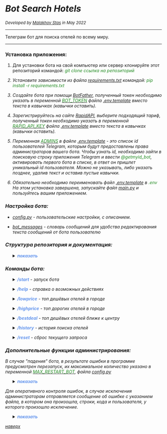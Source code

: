 # ___Bot Search Hotels___ 

<font size = 2><i> Developed by [Malakhov Stas](https://github.com/MalakhovStas) in May 2022</i></font>

___
Телеграм бот для поиска отелей по всему миру.
___
<a id="ceiling"></a>

### __Установка приложения:__

1. Для установки бота на свой компьютер или сервер клонируйте этот репозиторий командой: 
   <i><span style="color:  #228B22;"> git clone ссылка на репозиторий </span><i>

2. Установите зависимости из файла [requirements.txt](requirements.txt) командой: 
   <i><span style="color:  #228B22;"> pip install -r requirements.txt </span></i>

3. Создайте бота при помощи [BotFather](https://telegram.me/BotFather), полученный токен необходимо указать 
   в переменной [<span style="color:  #228B22;">BOT_TOKEN</span>](.env.template) файла [.env.template](.env.template) 
   вместо текста в кавычках (кавычки оставить).

4. Зарегистрируйтесь на сайте [RapidAPI](https://rapidapi.com/apidojo/api/hotels4/), 
   выберите подходящий тариф, полученный токен необходимо указать в переменной 
   [<span style="color:  #228B22;">RAPID_API_KEY</span>](.env.template) файла [.env.template](.env.template) вместо 
   текста в кавычках (кавычки оставить).

5. Переменная [<span style="color:  #228B22;">ADMINS</span>](.env.template) в файле [.env.template](.env.template) - это список 
   id пользователей Telegram, которым будут предоставлены права администраторов вашего бота. Чтобы узнать id, необходимо 
   зайти в поисковую строку приложения Telegram и ввести <i><span style="color:  #228B22;">@getmyid_bot</span></i>, 
   активировать первого бота в списке, в ответ он пришлет уникальный id пользователя. Можно не указывать, либо указать 
   позднее, удалив текст и оставив пустые кавычки. 

6. Обязательно необходимо переименовать файл [.env.template](.env.template) в <i><span style="color:  #228B22;">.env
   </span></i> На этом установка завершена, запускайте файл [main.py](main.py) и пользуйтесь вашим приложением.

### __Настройка бота:__

- [config.py](config_data/config.py) - пользовательские настройки, с описанием. 

- [bot_messages](config_data/bot_messages.py) - словарь сообщений для удобства редактирования текста сообщений от бота пользователю 

### __Структура репозитория и документация:__
<ul><details><summary><b><i><span style="color:  #6495ED;">показать</span></i></b></summary>

[.env.template](.env.template)
   
    файл с конфиденциальной информацией (перед запуском бота, внести изменения и переименовать в .env).

[loader.py](loader.py)

    файл настраивающий и подгружающий необходимые модули для запуска бота.

[main.py](main.py)

    запуск бота, в случае 'падения' происходит перезапуск бота количество раз(MAX_RESTART_BOT), 
    при: старте, рестарте и отключении бота отправляется сообщение администраторам.

[requirements.txt](requirements.txt)

    файл с информацией о зависимостях проекта, названием и релизом, необходимых для работы бота библиотек.

[<span style="color:  #228B22;">config_data</span>](config_data)

    Папка с конфигурационными файлами 
&emsp; &emsp; &emsp; [bot_messages.py](config_data/bot_messages.py)

            BotSays
               Класс методов, возвращающих значения словаря SAYS сообщений от бота пользователю
            say
               Метод извлекает из стека вызовов имя файла, в котором он был вызван и использует это имя в качестве первого
               ключа, если указан key, он используется в качестве второго ключа для извлечения значения словаря
               сообщений от бота пользователю.

&emsp; &emsp; &emsp; [config.py](config_data/config.py)

            Пользовательские настройки приложения

[<span style="color:  #228B22;">database</span>](database)

    Папка с базой данных и её утилитами

&emsp; &emsp; &emsp; [database.db](database/database.db)

            База данных пользователей приложения, содержит id пользователя, имя пользователя, права доступа 
            пользователя, историю запросов от пользователя. А также информацию о курсе USD по данным ЦБ РФ.
&emsp; &emsp; &emsp; [database_utility.py](database/database_utility.py)

            В этом файле описаны функции для работы приложения с базой данных

[<span style="color:  #228B22;">Gif</span>](Gif)
   
    Папка с изображениями для презентации приложения 
[<span style="color:  #228B22;">handlers</span>](handlers)

    Папка с обработчиками сообщений от пользователя

&emsp; [<span style="color:  #228B22;">callback_from_keyboards</span>](handlers/callback_from_keyboards)
     
      Папка с обработчиками обратного вызова клавиатур

&emsp; &emsp; &emsp; [get_calendar.py](handlers/callback_from_keyboards/get_calendar.py)

            func_calendar
                  Создает и отправляет пользователю календарь 'travel_in' для выбора даты заезда

            func_callback_calendar
                  Отвечает пользователю в зависимости от выбранной даты календаря 'travel_in', если дата удовлетворяет условиям,
                  записывает в базу данных дату заезда 'travel_in', создаёт и отправляет пользователю календарь 'travel_out'
                  для выбора даты выезда. Затем отвечает пользователю в зависимости от выбранной даты календаря 'travel_out',
                  если дата удовлетворяет условиям, записывает в базу данных количество дней, разницу между датой выезда и
                  датой заезда. Условия выбора дат: дата заезда не может быть раньше текущей даты и дата выезда не может быть
                  раньше даты заезда.
&emsp; &emsp; &emsp; [get_history.py](handlers/callback_from_keyboards/get_history.py)

            func_get_history
                  Обработчик обратного вызова с Inline клавиатуры ключу("key_hist"), отправляет сообщение пользователю в
                  зависимости от нажатой кнопки(callback) и сбрасывает состояние пользователя.
&emsp; &emsp; &emsp; [get_location.py](handlers/callback_from_keyboards/get_location.py)

            func_get_location
                  Обработчик обратного вызова с Inline клавиатуры ключу("key_csk"), отправляет сообщение пользователю в
                  зависимости от нажатой кнопки(callback), сохраняет данные в базу данных, изменяет состояние пользователя
                  или сбрасывает запрос.
            func_to_show_num_hotels
                  Отправляет пользователю клавиатуру для выбора количества отелей к показу и изменяет состояние пользователя.
&emsp; &emsp; &emsp; [get_show_num_hotels.py](handlers/callback_from_keyboards/get_show_num_hotels.py)

            func_get_num_hotels
                  Обработчик обратного вызова с Inline клавиатуры по ключу("key_snh"), отправляет сообщение пользователю в
                  зависимости от нажатой кнопки(callback), сохраняет данные в базу данных и изменяет состояние пользователя.
&emsp; &emsp; &emsp; [get_show_num_photos_hotel.py](handlers/callback_from_keyboards/get_show_num_photos_hotel.py)

            func_get_num_photos
                  Обработчик обратного вызова с Inline клавиатуры по ключу("key_sph"), отправляет сообщение пользователю в
                  зависимости от нажатой кнопки(callback), изменяет состояние пользователя.
&emsp; &emsp; &emsp; [get_yes_no_show_photos.py](handlers/callback_from_keyboards/get_yes_no_show_photos.py)

            func_get_yes_no_photos
                  Обработчик обратного вызова с Inline клавиатуры ключу("key_yn"), отправляет сообщение пользователю в
                  зависимости от нажатой кнопки(callback), сохраняет данные в базу данных и изменяет состояние пользователя.
                        
&emsp; [<span style="color:  #228B22;">command</span>](handlers/command)
    
      Папка с обработчиками команд
&emsp; &emsp; &emsp; [help.py](handlers/command/help.py)

            func_help
                  Обработчик команды(help), отправляет разъясняющее сообщение пользователю в зависимости от его состояния.
&emsp; &emsp; &emsp; [history.py](handlers/command/history.py)

            func_history
                  Обработчик команды /history, отправляет клавиатуру с датами истории поиска пользователя или сообщение об отсутствии
                  истории поиска. 
&emsp; &emsp; &emsp; [reset.py](handlers/command/reset.py)

            func_reset
                  Обработчик команды /reset, сбрасывает состояние пользователя, также используется как функция сброса состояния
                  в случае исключения в процессе обработки запроса от пользователя. 
&emsp; &emsp; &emsp; [search_commands.py](handlers/command/search_commands.py)

            func_search_commands
                  Обработчик команд(lowprice, highprice, bestdeal), запускает сценарий поиска и сортировки отелей.
&emsp; &emsp; &emsp; [start.py](handlers/command/start.py)

            start
                  Обработчик команды /start от пользователя, если пользователь не найден в базе данных, записывает его, таким образом
                  запускает процесс взаимодействия бота с пользователем или отправляет пользователю сообщение -> бот уже запущен.
&emsp; [<span style="color:  #228B22;">other</span>](handlers/other) 

      Папка с обработчиками различных данных поступающих от пользователя
&emsp; &emsp; &emsp; [any_contents_but_text.py](handlers/other/any_contents_but_text.py)

            func_any_message
                  Обработчик не текстовых данных полученных от пользователя, для реакции бота на сообщения. 
&emsp; &emsp; &emsp; [any_text.py](handlers/other/any_text.py)

            func_any_text
                  Обработчик не распознанных текстовых данных, введенных с клавиатуры устройства пользователя, в любом состоянии
                  пользователя, для реакции бота на сообщения. 
&emsp; &emsp; &emsp; [get_city.py](handlers/other/get_city.py)

            func_get_city
                  Обработчик данных, введенных с клавиатуры устройства пользователя, в состоянии пользователя SearchState.command,
                  логика ожидает ввода пользователем названия города для поиска отелей в нём.
            
&emsp; &emsp; &emsp; [get_ranges.py](handlers/other/get_ranges.py)

            func_get_ranges
                  Обработчик данных, введенных с клавиатуры устройства пользователя, в состояниях пользователя
                  SearchState.range_price или SearchState.range_distance, логика ожидает ввода пользователем диапазонов цен и
                  расстояний в виде двух чисел через пробел для установки критериев поиска отелей.

[<span style="color:  #228B22;">keyboards</span>](keyboards) 
   
    Папка с инлайн клавиатурами
&emsp; &emsp; &emsp; [choice_number_keyboard.py](keyboards/choice_number_keyboard.py)

            func_number_keyboard
                  Создаёт и возвращает нумерованную клавиатуру, в callback название номер(button), ключ(key) для handler.
&emsp; &emsp; &emsp; [city_selection_keyboard.py](keyboards/city_selection_keyboard.py)

            city_keyboard
                  Создаёт и возвращает клавиатуру по количеству городов в списке(cities), в callback название города, его id и
                  ключ для фильтра callback_query_handler, в названии города установленно ограничение по длине текста, чтобы не
                  превышать максимально допустимый размер callback в inline кнопке в 64 байта. 
&emsp; &emsp; &emsp; [date_history_keyboard.py](keyboards/date_history_keyboard.py)

            func_history_keyboard
                  Создаёт и возвращает нумерованную клавиатуру по количеству строк в сохраненной истории запросов пользователя,
                  в callback дата запроса и ключ для handler.

&emsp; &emsp; &emsp; [yes_no_keyboard.py](keyboards/yes_no_keyboard.py)

            func_keyboard
                  Создает и возвращает клавиатуру с двумя кнопками Да и Нет, в callback да/нет и ключ для handler.

[<span style="color:  #228B22;">logs</span>](logs) 

    Папка с log файлами записывающими ход исполнения скрипта проекта и регистрацией ошибок.

[<span style="color:  #228B22;">middlewares</span>](middlewares)

    Папка с промежуточными, предварительными обработчиками сообщений от пользователя
&emsp; &emsp; &emsp; [access_control.py](middlewares/access_control.py)

            AccessControlMiddleware
                  Проверяет права доступа пользователя к приложению записанные в базе данных, если доступ разрешен или
                  пользователь не найден в базе, пропускает сообщение пользователя к дальнейшей обработке, также передаёт далее
                  данные о пользователе полученные из базы данных, предварительно записав их в словарь data.
&emsp; &emsp; &emsp; [flood_control.py](middlewares/flood_control.py)

            FloodControlMiddleware
                  Контролирует время между сообщениями от пользователя для защиты от "флуда". 
&emsp; &emsp; &emsp; [state_and_user_control.py](middlewares/state_and_user_control.py)

            StateControlMiddleware
                  Контролирует соответствие сообщений от пользователя его состоянию, в случае не соответствия
                  отправляет пользователю сообщение и сбрасывает дальнейшую обработку сообщения.

[<span style="color:  #228B22;">states</span>](states)

    Папка с модулем сосотояний 
&emsp; &emsp; &emsp; [search_states.py](states/search_states.py)

            SearchState
                  Класс состояний пользователя

[<span style="color:  #228B22;">utils</span>](utils)

    Папка с утилитами проекта
&emsp; [<span style="color:  #228B22;">decorators</span>](utils/decorators) 

      Папка с декораторами функций 
&emsp; &emsp; &emsp; [exception_control.py](utils/decorators/exception_control.py)

            func_exception_control
                  Декоратор, контролирует выполнение кода в функции, в случае успешного выполнения возвращает результат
                  выполнения функции, в случае исключения вызывает функцию reset.func_reset для сброса состояния пользователя
                  и возвращает None.

&emsp; [<span style="color:  #228B22;">misc</span>](utils/misc)

      Папка с прочими утилитами
&emsp; &emsp; &emsp; [admins_send_message.py](utils/misc/admins_send_message.py)

            func_admins_message
                  Отправляет сообщения об ошибках и состоянии бота администраторам, если их id указаны в ADMINS.
&emsp; &emsp; &emsp; [usd_rate.py](utils/misc/usd_rate.py)

            func_rate
                  Возвращает курс USD и дату сохраненные в базе данных, если данные устарели более чем на RATE_UPDATE,
                  обновляет их, запрашивая актуальные данные на сайте URL_cbr, и возвращает обновленные курс USD и дату.

&emsp; [<span style="color:  #228B22;">search_hotels</span>](utils/search_hotels) 

      Папка с утилитами поиска отелей
&emsp; &emsp; &emsp; [find_city_locations.py](utils/search_hotels/find_city_locations.py)

            func_find_location
                  Находит и возвращает список локаций(found_cities) по названию города(incoming_city) введенного пользователем,
                  если запрос к API(response_from_api) успешный, а локации по шаблону(pattern) в нём не найдены возвращает None.
&emsp; &emsp; &emsp; [find_hotel_photos.py](utils/search_hotels/find_hotel_photos.py)

            func_find_photos
                  Находит и возвращает список фотографий(photos) отеля(hotels), в случае исключения(KeyError) возвращает пустой список.
&emsp; &emsp; &emsp; [find_hotels_in_city.py](utils/search_hotels/find_hotels_in_city.py)

            func_find_hotels
                  Находит и возвращает отели(hotels) в городе(city_id) или None.
&emsp; &emsp; &emsp; [find_hotels_in_ranges.py](utils/search_hotels/find_hotels_in_ranges.py)

            find_in_ranges
                  Проверяет каждый отель из списка отелей на соответствие диапазонам цен и расстояний, в случае несоответствия
                  отель удаляется из списка, если после проверки список окажется пустым, выводится сообщение
                  пользователю и запрос сбрасывается.
&emsp; &emsp; &emsp; [find_pattern.py](utils/search_hotels/find_pattern.py)

            func_find_pattern
                  Находит и возвращает шаблон(pattern) в тексте(text), если шаблон не найден, возвращает None.
&emsp; &emsp; &emsp; [hotel_info.py](utils/search_hotels/hotel_info.py)

            func_hotel_info
                  Формирует и возвращает сообщение для пользователя с информацией об отеле(hotel) по доступным данным
&emsp; &emsp; &emsp; [ranges.py](utils/search_hotels/ranges.py)

            func_range
               Устанавливает состояние соответствующее определенной установке диапазонов, отправляет сообщение пользователю.

&emsp; &emsp; &emsp; [request_api.py](utils/search_hotels/request_api.py)

            func_request
                  Запрашивает данные с API сайта(url) по заголовкам(HEADERS) и ключам(querystring), если они указаны, в случае успеха
                  возвращает полученное сообщение в виде строки, в противном случае возвращает None и отправляет сообщение об ошибке
                  запроса администраторам.
&emsp; &emsp; &emsp; [search_result.py](utils/search_hotels/search_result.py)

            func_result
                  Отправляет пользователю результат поиска отелей согласно сценарию(command) от пользователя и
                  записывает его в базу данных истории поиска.
&emsp; &emsp; &emsp; [sort_hotels.py](utils/search_hotels/sort_hotels.py)

            func_sort_hotels
                  Сортирует отели по выбранному сценарию:
                  /highprice: сначала дорогие
                  /lowprice: сначала дешёвые
                  /bestdeal: двойная сортировка дешевые отели ближе всего к центру
            sort_price
                  Возвращает стоимость отеля, если её нет в словаре возвращает 99,99
            sort_city_center
                  Возвращает расстояние до центра, если его нет в словаре возвращает 99,99
&emsp; [set_bot_commands.py](utils/set_bot_commands.py)

            set_default_commands
                  Устанавливает команды в меню бота

</details></ul>

### __Команды бота:__

<ul><details><summary><b><i><span style="color:  #6495ED;">/start</span></i></b> - запуск бота</summary>
<ul> <img alt="Запуск бота" height="425" src="Gif/start_command.gif" width="274" title="start"/></ul>
</details></ul>

<ul><details><summary><b><i><span style="color:  #6495ED;">/help</span></i></b> - справка о возможных действиях</summary>
<ul> <img alt="Справка о возможных действиях" height="425" src="Gif/help_command.gif" title="help" width="274"/></ul>
</details></ul>

<ul><details><summary><b><i><span style="color:  #6495ED;">/lowprice</span></i></b> - топ дешёвых отелей в городе</summary>
<ul> <img alt="Топ дешёвых отелей в городе" height="425" src="Gif/lowprice_command.gif" title="lowprice" width="274"/></ul>
</details></ul>

<ul><details><summary><b><i><span style="color:  #6495ED;">/highprice</span></i></b> - топ дорогих отелей в городе</summary>
<ul> <img alt="Топ дорогих отелей в городе" height="425" src="Gif/highprice_command.gif" title="highprice" width="274"/></ul>
</details></ul>

<ul><details><summary><b><i><span style="color:  #6495ED;">/bestdeal</span></i></b> - топ дешёвых отелей ближе к центру</summary>
<ul> <img alt="Топ дешёвых отелей ближе к центру" height="425" src="Gif/bestdeal_command.gif" title="bestdeal" width="274"/></ul>
</details></ul>

<ul><details><summary><b><i><span style="color:  #6495ED;">/history</span></i></b> - история поиска отелей</summary>
<ul> <img alt="История поиска отелей" height="425" src="Gif/history_command.gif" title="history" width="274"/></ul>
</details></ul>

<ul><details><summary><b><i><span style="color:  #6495ED;">/reset</span></i></b> - сброс текущего запроса</summary>
<ul> <img alt="Сброс текущего запроса" height="425" src="Gif/reset_command.gif" title="reset" width="274"/></ul>
</details></ul>

### __Дополнительные функции администрирования:__
В случае "падения" бота, в результате ошибки в программе предусмотрен перезапуск, их максимальное количество указано 
в переменной [<span style="color:  #228B22;">MAX_RESTART_BOT</span>](config_data/config.py), файла 
[config.py](config_data/config.py)

<ul><details><summary><b><i><span style="color:  #6495ED;">показать</span></i></b></summary>
<ul><img alt="перезагрузка бота" height="425" src="Gif/restart_Bot.gif" title="restart Bot" width="274"/></ul>
</details></ul> 

Для оперативного контроля ошибок, в случае исключения администраторам отправляется сообщение об ошибке с указанием 
файла, в котором она произошла, строки, кода и пользователя, у которого произошло исключение.    

<ul><details><summary><b><i><span style="color:  #6495ED;">показать</span></i></b></summary>
<ul><img alt="перезагрузка бота" height="425" src="Gif/error_User.gif" title="restart Bot" width="274"/></ul>
</details></ul>


[наверх](#ceiling)

